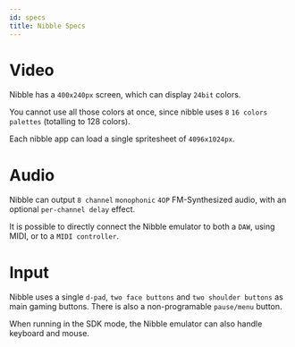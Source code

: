 ```yaml
---
id: specs
title: Nibble Specs
---
```


# Video

Nibble has a `400x240px` screen, which can display `24bit` colors.

You cannot use all those colors at once, since nibble uses `8` `16 colors palettes`
(totalling to 128 colors).

Each nibble app can load a single spritesheet of `4096x1024px`. 

# Audio

Nibble can output `8 channel` `monophonic` `4OP` FM-Synthesized audio, with an
optional `per-channel delay` effect.

It is possible to directly connect the Nibble emulator to both a `DAW`, using
MIDI, or to a `MIDI controller`.

# Input

Nibble uses a single `d-pad`, `two face buttons` and `two shoulder buttons` as
main gaming buttons. There is also a non-programable `pause/menu` button.

When running in the SDK mode, the Nibble emulator can also handle keyboard and mouse.

